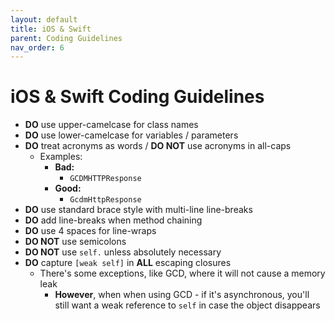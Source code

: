 ```yaml
---
layout: default
title: iOS & Swift
parent: Coding Guidelines
nav_order: 6
---
```


# iOS & Swift Coding Guidelines

* **DO** use upper-camelcase for class names
* **DO** use lower-camelcase for variables / parameters
* **DO** treat acronyms as words / **DO NOT** use acronyms in all-caps
  * Examples:
    * **Bad:**
      * `GCDMHTTPResponse`
    * **Good:**
      * `GcdmHttpResponse`
* **DO** use standard brace style with multi-line line-breaks
* **DO** add line-breaks when method chaining
* **DO** use 4 spaces for line-wraps
* **DO NOT** use semicolons
* **DO NOT** use `self.` unless absolutely necessary
* **DO** capture `[weak self]` in **ALL** escaping closures
  * There's some exceptions, like GCD, where it will not cause a memory leak
    * **However**, when when using GCD - if it's asynchronous, you'll still want a weak reference to `self` in case the object disappears